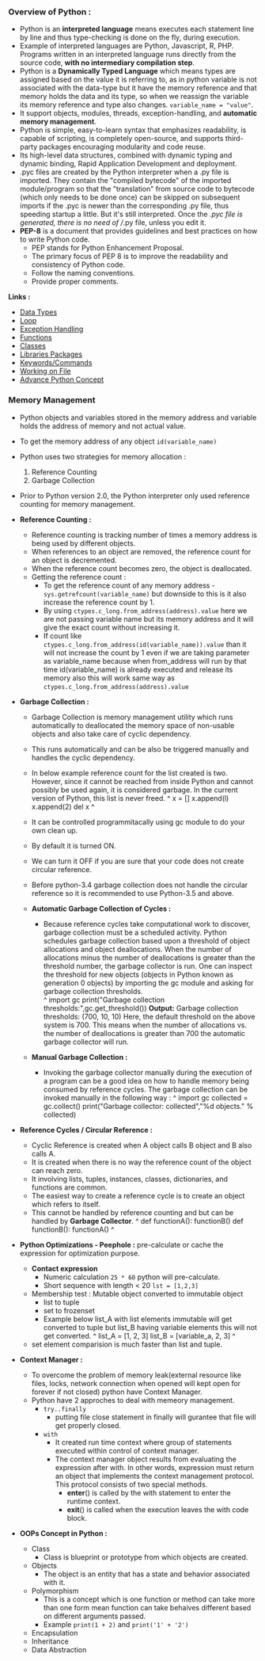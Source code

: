 ### Overview of Python :
- Python is an **interpreted language** means executes each statement line by line and thus type-checking is done on the fly, during execution.
- Example of interpreted languages are Python, Javascript, R, PHP. Programs written in an interpreted language runs directly from the source code, **with no intermediary compilation step**.
- Python is a **Dynamically Typed Language** which means types are assigned based on the value it is referring to, as in python variable is not associated with the data-type but it have the memory reference and that memory holds the data and its type, so when we reassign the variable its memory reference and type also changes. `variable_name = "value"`.
- It support objects, modules, threads, exception-handling, and **automatic memory management**.
- Python is simple, easy-to-learn syntax that emphasizes readability, is capable of scripting, is completely open-source, and supports third-party packages encouraging modularity and code reuse.
- Its high-level data structures, combined with dynamic typing and dynamic binding, Rapid Application Development and deployment.
- .pyc files are created by the Python interpreter when a .py file is imported. They contain the "compiled bytecode" of the imported module/program so that the "translation" from source code to bytecode (which only needs to be done once) can be skipped on subsequent imports if the .pyc is newer than the corresponding .py file, thus speeding startup a little. But it's still interpreted. Once the *.pyc file is generated, there is no need of /*.py file, unless you edit it.
-  **PEP-8** is a document that provides guidelines and best practices on how to write Python code.
   -  PEP stands for Python Enhancement Proposal.
   -  The primary focus of PEP 8 is to improve the readability and consistency of Python code.
   -  Follow the naming conventions.
   -  Provide proper comments.

**Links :**  
- [Data Types](DataTypes/notes.md)  
- [Loop](loop.md)  
- [Exception Handling](exception_handling.md)  
- [Functions](functions.md)  
- [Classes](class.md)  
- [Libraries Packages](libraries.md)    
- [Keywords/Commands](commands.md)  
- [Working on File](working_on_files.md)  
- [Advance Python Concept](advance_python.md)  

### Memory Management

-  Python objects and variables stored in the memory address and variable holds the address of memory and not actual value.
-  To get the memory address of any object `id(variable_name)`
-  Python uses two strategies for memory allocation :
   1.  Reference Counting
   1.  Garbage Collection
-  Prior to Python version 2.0, the Python interpreter only used reference counting for memory management.
-  **Reference Counting :**
   -  Reference counting is tracking number of times a memory address is being used by different objects.
   -  When references to an object are removed, the reference count for an object is decremented.
   -  When the reference count becomes zero, the object is deallocated.
   -  Getting the reference count :
      -  To get the reference count of any memory address - `sys.getrefcount(variable_name)` but downside to this is it also increase the reference count by 1.
      -  By using `ctypes.c_long.from_address(address).value` here we are not passing variable name but its memory address and it will give the exact count without increasing it.
      -  If count like `ctypes.c_long.from_address(id(variable_name)).value` than it will not increase the count by 1 even if we are taking parameter as variable_name because when from_address will run by that time id(variable_name) is already executed and release its memory also this will work same way as `ctypes.c_long.from_address(address).value`
-  **Garbage Collection :**
   -  Garbage Collection is memory management utility which runs automatically to deallocated the memory space of non-usable objects and also take care of cyclic dependency.
   -  This runs automatically and can be also be triggered manually and handles the cyclic dependency.
   -  In below example reference count for the list created is two. However, since it cannot be reached from inside Python and cannot possibly be used again, it is considered garbage. In the current version of Python, this list is never freed.
^
    x = []
    x.append(l)
    x.append(2)
    del x
^
   -  It can be controlled programmitacally using gc module to do your own clean up.
   -  By default it is turned ON.
   -  We can turn it OFF if you are sure that your code does not create circular reference.
   -  Before python-3.4 garbage collection does not handle the circular reference so it is recommended to use Python-3.5 and above.
   -  **Automatic Garbage Collection of Cycles :**
      -  Because reference cycles take computational work to discover, garbage collection must be a scheduled activity. Python schedules garbage collection based upon a threshold of object allocations and object deallocations. When the number of allocations minus the number of deallocations is greater than the threshold number, the garbage collector is run. One can inspect the threshold for new objects (objects in Python known as generation 0 objects) by importing the gc module and asking for garbage collection thresholds.\
^
    import gc
    print("Garbage collection thresholds:",gc.get_threshold())
    **Output:**
    Garbage collection thresholds: (700, 10, 10)
    Here, the default threshold on the above system is 700. This means when the number of allocations vs. the number of deallocations is greater than 700 the automatic garbage collector will run.
    
   -  **Manual Garbage Collection :**
      -  Invoking the garbage collector manually during the execution of a program can be a good idea on how to handle memory being consumed by reference cycles. 
The garbage collection can be invoked manually in the following way :
^
    import gc
    collected = gc.collect()
    print("Garbage collector: collected","%d objects." % collected)
    
-  **Reference Cycles / Circular Reference :**
   -  Cyclic Reference is created when A object calls B object and B also calls A.
   -  It is created when there is no way the reference count of the object can reach zero.
   -  It involving lists, tuples, instances, classes, dictionaries, and functions are common.
   -  The easiest way to create a reference cycle is to create an object which refers to itself.
   -  This cannot be handled by reference counting and but can be handled by **Garbage Collector**.
^
    def functionA():
        functionB()
    def functionB():
        functionA()
^
    
-  **Python Optimizations - Peephole :** pre-calculate or cache the expression for optimization purpose.
   -  **Contact expression**
      -  Numeric calculation `25 * 60` python will pre-calculate.
      -  Short sequence with length < 20 `lst = [1,2,3]`
   -  Membership test : Mutable object converted to immutable object
      -  list to tuple
      -  set to frozenset
      -  Example below list_A with list elements immutable will get converted to tuple but list_B having variable elements this will not get converted.
^
    list_A = [1, 2, 3]
    list_B = [variable_a, 2, 3]
^
   -  set element comparision is much faster than list and tuple.

-  **Context Manager :**
   -  To overcome the problem of memory leak(external resource like files, locks, network connection when opened will kept open for forever if not closed) python have Context Manager.
   -  Python have 2 approches to deal with memeory management.
      -  `try..finally`
         -  putting file close statement in finally will gurantee that file will get properly closed.
      -  `with`
         -  It created run time context where group of statements executed within control of context manager.
         -  The context manager object results from evaluating the expression after with. In other words, expression must return an object that implements the context management protocol. This protocol consists of two special methods.
            -  __enter__() is called by the with statement to enter the runtime context.
            -  __exit__() is called when the execution leaves the with code block.

-  **OOPs Concept in Python :**
   -  Class
      -  Class is blueprint or prototype from which objects are created.
   -  Objects
      -  The object is an entity that has a state and behavior associated with it. 
   -  Polymorphism
      -  This is a concept which is one function or method can take more than one form mean function can take behaives different based on different arguments passed.
      -  Example `print(1 + 2)` and `print('1' + '2')`
   -  Encapsulation
   -  Inheritance
   -  Data Abstraction
